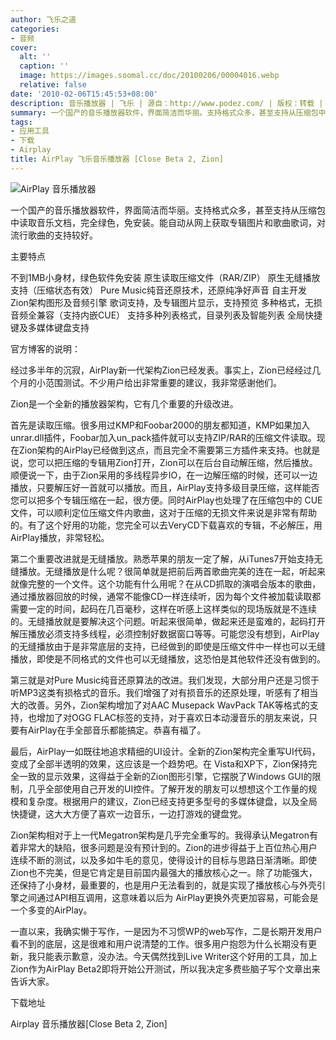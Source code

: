 ```yaml
---
author: 飞乐之道
categories:
- 音频
cover:
  alt: ''
  caption: ''
  image: https://images.soomal.cc/doc/20100206/00004016.webp
  relative: false
date: '2010-02-06T15:45:53+08:00'
description: 音乐播放器 | 飞乐 | 源自：http://www.podez.com/ | 版权：转载 |  平均/总评分：09.00/72
summary: 一个国产的音乐播放器软件，界面简洁而华丽。支持格式众多，甚至支持从压缩包中读取音乐文档，完全绿色，免安装。能自动从网上获取专辑图片和歌曲歌词，对流行歌曲的支持较好。
tags:
- 应用工具
- 下载
- Airplay
title: AirPlay 飞乐音乐播放器 [Close Beta 2, Zion]
---
```


![AirPlay 音乐播放器](https://images.soomal.cc/doc/20100206/00004016.webp)



一个国产的音乐播放器软件，界面简洁而华丽。支持格式众多，甚至支持从压缩包中读取音乐文档，完全绿色，免安装。能自动从网上获取专辑图片和歌曲歌词，对流行歌曲的支持较好。



主要特点



不到1MB小身材，绿色软件免安装
原生读取压缩文件（RAR/ZIP）
原生无缝播放支持（压缩状态有效）
Pure Music纯音还原技术，还原纯净好声音
自主开发 Zion架构图形及音频引擎
歌词支持，及专辑图片显示，支持预览
多种格式，无损音频全兼容（支持内嵌CUE）
支持多种列表格式，目录列表及智能列表
全局快捷键及多媒体键盘支持



官方博客的说明：



经过多半年的沉寂，AirPlay新一代架构Zion已经发表。事实上，Zion已经经过几个月的小范围测试。不少用户给出非常重要的建议，我非常感谢他们。

Zion是一个全新的播放器架构，它有几个重要的升级改进。

首先是读取压缩。很多用过KMP和Foobar2000的朋友都知道，KMP如果加入unrar.dll插件，Foobar加入un_pack插件就可以支持ZIP/RAR的压缩文件读取。现在Zion架构的AirPlay已经做到这点，而且完全不需要第三方插件来支持。也就是说，您可以把压缩的专辑用Zion打开，Zion可以在后台自动解压缩，然后播放。顺便说一下，由于Zion采用的多线程异步IO，在一边解压缩的时候，还可以一边播放，只要解压好一首就可以播放。而且，AirPlay支持多级目录压缩，这样能否您可以把多个专辑压缩在一起，很方便。同时AirPlay也处理了在压缩包中的 
CUE文件，可以顺利定位压缩文件内歌曲，这对于压缩的无损文件来说是非常有帮助的。有了这个好用的功能，您完全可以去VeryCD下载喜欢的专辑，不必解压，用AirPlay播放，非常轻松。

第二个重要改进就是无缝播放。熟悉苹果的朋友一定了解，从iTunes7开始支持无缝播放。无缝播放是什么呢？很简单就是把前后两首歌曲完美的连在一起，听起来就像完整的一个文件。这个功能有什么用呢？在从CD抓取的演唱会版本的歌曲，通过播放器回放的时候，通常不能像CD一样连续听，因为每个文件被加载读取都需要一定的时间，起码在几百毫秒，这样在听感上这样类似的现场版就是不连续的。无缝播放就是要解决这个问题。听起来很简单，做起来还是蛮难的，起码打开解压播放必须支持多线程，必须控制好数据窗口等等。可能您没有想到，AirPlay的无缝播放由于是非常底层的支持，已经做到的即使是压缩文件中一样也可以无缝播放，即使是不同格式的文件也可以无缝播放，这恐怕是其他软件还没有做到的。

第三就是对Pure 
Music纯音还原算法的改进。我们发现，大部分用户还是习惯于听MP3这类有损格式的音乐。我们增强了对有损音乐的还原处理，听感有了相当大的改善。另外，Zion架构增加了对AAC 
Musepack WavPack TAK等格式的支持，也增加了对OGG 
FLAC标签的支持，对于喜欢日本动漫音乐的朋友来说，只要有AirPlay在手全部音乐都能搞定。恭喜有福了。

最后，AirPlay一如既往地追求精细的UI设计。全新的Zion架构完全重写UI代码，变成了全部半透明的效果，这应该是一个趋势吧。在 
Vista和XP下，Zion保持完全一致的显示效果，这得益于全新的Zion图形引擎，它摆脱了Windows 
GUI的限制，几乎全部使用自己开发的UI控件。了解开发的朋友可以想想这个工作量的规模和复杂度。根据用户的建议，Zion已经支持更多型号的多媒体键盘，以及全局快捷键，这大大方便了喜欢一边音乐，一边打游戏的键盘党。

Zion架构相对于上一代Megatron架构是几乎完全重写的。我得承认Megatron有着非常大的缺陷，很多问题是没有预计到的。Zion的进步得益于上百位热心用户连续不断的测试，以及多如牛毛的意见，使得设计的目标与思路日渐清晰。即使Zion也不完美，但是它肯定是目前国内最强大的播放核心之一。除了功能强大，还保持了小身材，最重要的，也是用户无法看到的，就是实现了播放核心与外壳引擎之间通过API相互调用，这意味着以后为 
AirPlay更换外壳更加容易，可能会是一个多变的AirPlay。

一直以来，我确实懒于写作，一是因为不习惯WP的web写作，二是长期开发用户看不到的底层，这是很难和用户说清楚的工作。很多用户抱怨为什么长期没有更新，我只能表示歉意，没办法。今天偶然找到Live 
Writer这个好用的工具，加上Zion作为AirPlay Beta2即将开始公开测试，所以我决定多费些脑子写个文章出来告诉大家。



下载地址



Airplay 音乐播放器[Close Beta 
2, Zion]